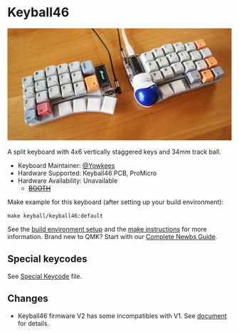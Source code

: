 # Keyball46

![Keyball46](../../../../keyball46/doc/rev1/images/yw001.jpg)

A split keyboard with 4x6 vertically staggered keys and 34mm track ball.

* Keyboard Maintainer: [@Yowkees](https://twitter.com/Yowkees)
* Hardware Supported: Keyball46 PCB, ProMicro
* Hardware Availability:
  Unavailable
  * ~~[BOOTH](https://yowkees.booth.pm/)~~

Make example for this keyboard (after setting up your build environment):

    make keyball/keyball46:default

See the [build environment setup](https://docs.qmk.fm/#/getting_started_build_tools) and the [make instructions](https://docs.qmk.fm/#/getting_started_make_guide) for more information. Brand new to QMK? Start with our [Complete Newbs Guide](https://docs.qmk.fm/#/newbs).

## Special keycodes

See [Special Keycode](../lib/keyball/keycodes.md) file.

## Changes

* Keyball46 firmware V2 has some incompatibles with V1. See [document](./docs/diff_from_v1.md) for details.
